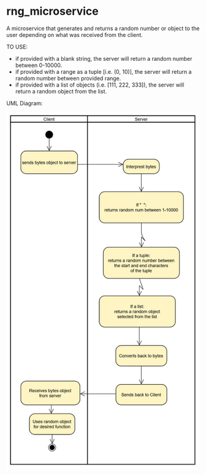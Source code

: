 # rng_microservice
A microservice that generates and returns a random number or object to the user depending on what was received from the client. 

TO USE: 
 - if provided with a blank string, the server will return a random number between 0-10000.
 - if provided with a range as a tuple [i.e. (0, 10)], the server will return a random number between provided range.
 - if provided with a list of objects (i.e. [111, 222, 333]), the server will return a random object from the list.

 UML Diagram: 

![Screenshot](rng_microservice_uml.PNG)
